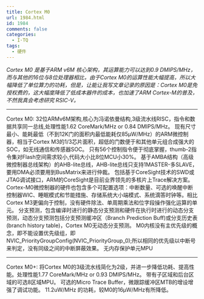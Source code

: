 ```yaml
---
title: Cortex M0
url: 1984.html
id: 1984
comments: false
categories:
  - I·TQ
tags:
  - 硬件
---
```


_Cortex M0 是基于ARM v6M 核心架构，其运算能力可以达到0.9 DMIPS/MHz，而与其他的16位与8位处理器相比，由于Cortex M0的运算性能大幅提高，所以大幅降低了单位算力的功耗，但是，让能让我写文章记录的原因是：Cortex M0是免授权费的，这大幅度降低了低成本器件的成本，也加速了ARM Cortex-M的普及，不然我真会考虑研究 RSIC-V。_

* * *

Cortex M0: 32位ARMv6M架构,核心为冯诺依曼结构,3级流水线RISC，指令和数据共享同一总线,处理性能1.62 CoreMark/MHz or 0.84 DMIPS/MHz。 现有尺寸最小、能耗最低（不到12K门的面积内最低能耗仅85µW/MHz）的ARM微控制器，相当于Cortex M3的1/3芯片面积，超低的门数便于和其他单元组合成强大的SOC，如无线通信和传感器SOC。 只有56个控制指令便于彻底掌握，thumb-2指令集对Flash空间需求较小,代码大小比8位MCU小30%。 基于AMBA结构（高级微控制器总线架构）的AHB-lite总线，AHB-lite总线只支持1MASTER-多SLAVE，要用DMA必须要用到BusMatrix来进行仲裁。 包括基于CoreSight技术的SWD或JTAG调试接口，ARM的CoreSight是目前业界领先的多核片上Trace解决方案。 Cortex-M0微控制器的硬件也包含多个可配置选项：中断数量、可选的唤醒中断控制器WIC、睡眠模式和节能措施、存储系统大小端模式、系统滴答时钟等。相比Cortex M3更偏向于控制，没有硬件除法、单周期乘法和位字段操作强化运算的单元。 分支预测，包含编译时进行的静态分支预测和硬件在执行时进行的动态分支预测，动态分支预测包括分支预测缓冲区（Branch Prediction Buff)或分支历史表(branch history table)，Cortex M0无动态分支预测。 M0内核没有主优先级的概念，即不能设置优先级组，即 NVIC\_PriorityGroupConfig(NVIC\_PriorityGroup_0);所以相同的优先级以中断号来判定，没有同级之间的中断屏蔽效果。 无内存保护单元MPU

* * *

Cortex M0+: 将Cortex M0的3级流水线简化为2级，并进一步降低功耗、提高性能。处理性能1.77 CoreMark/MHz or 0.93 DMIPS/MHz。 带有子区域和后台区域的可选8区域MPU。 可选的Micro Trace Buffer，微跟踪缓冲区MTB的增设增强了调试功能。 11.2uW/MHz 的功耗，较M0的16µW/MHz有所降低。